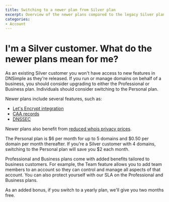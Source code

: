 ```yaml
---
title: Switching to a newer plan from Silver plan
excerpt: Overview of the newer plans compared to the legacy Silver plan.
categories:
- Account
---
```


# I'm a Silver customer. What do the newer plans mean for me?

As an existing Silver customer you won't have access to new features in DNSimple as they're released. If you run or manage domains on behalf of a business, you should consider upgrading to either the Professional or Business plan. Individuals should consider switching to the Personal plan.

Newer plans include several features, such as:

- [Let's Encrypt integration](/articles/letsencrypt/)
- [CAA records](/articles/manage-caa-record/)
- [DNSSEC](/articles/dnssec/)

Newer plans also benefit from [reduced whois privacy prices](https://blog.dnsimple.com/2017/10/whois-privacy-price-decrease/).

The Personal plan is $6 per month for up to 5 domains and $0.50 per domain per month thereafter. If you're a Silver customer with 4 domains, switching to the Personal plan will save you $2 each month.

Professional and Business plans come with added benefits tailored to business customers. For example, the Team feature allows you to add team members to an account so they can control and manage all aspects of that account. You can also protect yourself with our SLA on the Professional and Business plans. 

As an added bonus, if you switch to a yearly plan, we'll give you two months free.
